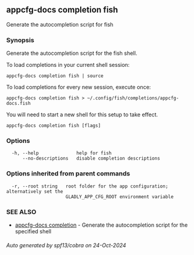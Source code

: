 ## appcfg-docs completion fish

Generate the autocompletion script for fish

### Synopsis

Generate the autocompletion script for the fish shell.

To load completions in your current shell session:

	appcfg-docs completion fish | source

To load completions for every new session, execute once:

	appcfg-docs completion fish > ~/.config/fish/completions/appcfg-docs.fish

You will need to start a new shell for this setup to take effect.


```
appcfg-docs completion fish [flags]
```

### Options

```
  -h, --help              help for fish
      --no-descriptions   disable completion descriptions
```

### Options inherited from parent commands

```
  -r, --root string   root folder for the app configuration; alternatively set the
                      GLADLY_APP_CFG_ROOT environment variable
```

### SEE ALSO

* [appcfg-docs completion](appcfg-docs_completion.md)	 - Generate the autocompletion script for the specified shell

###### Auto generated by spf13/cobra on 24-Oct-2024
